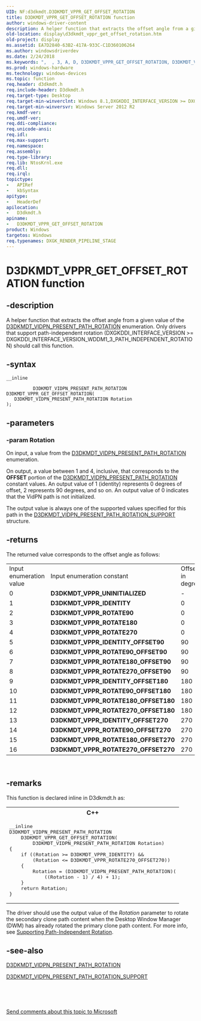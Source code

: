 ```yaml
---
UID: NF:d3dkmdt.D3DKMDT_VPPR_GET_OFFSET_ROTATION
title: D3DKMDT_VPPR_GET_OFFSET_ROTATION function
author: windows-driver-content
description: A helper function that extracts the offset angle from a given value of the D3DKMDT_VIDPN_PRESENT_PATH_ROTATION enumeration.
old-location: display\d3dkmdt_vppr_get_offset_rotation.htm
old-project: display
ms.assetid: EA7D2840-63B2-417A-933C-C1D360106264
ms.author: windowsdriverdev
ms.date: 2/24/2018
ms.keywords: ",  , 3, A, D, D3DKMDT_VPPR_GET_OFFSET_ROTATION, D3DKMDT_VPPR_GET_OFFSET_ROTATION function [Display Devices], E, F, G, I, K, M, N, O, P, R, S, T, V, _, d3dkmdt/D3DKMDT_VPPR_GET_OFFSET_ROTATION, display.d3dkmdt_vppr_get_offset_rotation"
ms.prod: windows-hardware
ms.technology: windows-devices
ms.topic: function
req.header: d3dkmdt.h
req.include-header: D3dkmdt.h
req.target-type: Desktop
req.target-min-winverclnt: Windows 8.1,DXGKDDI_INTERFACE_VERSION >= DXGKDDI_INTERFACE_VERSION_WDDM1_3_PATH_INDEPENDENT_ROTATION
req.target-min-winversvr: Windows Server 2012 R2
req.kmdf-ver: 
req.umdf-ver: 
req.ddi-compliance: 
req.unicode-ansi: 
req.idl: 
req.max-support: 
req.namespace: 
req.assembly: 
req.type-library: 
req.lib: NtosKrnl.exe
req.dll: 
req.irql: 
topictype:
-	APIRef
-	kbSyntax
apitype:
-	HeaderDef
apilocation:
-	D3dkmdt.h
apiname:
-	D3DKMDT_VPPR_GET_OFFSET_ROTATION
product: Windows
targetos: Windows
req.typenames: DXGK_RENDER_PIPELINE_STAGE
---
```


# D3DKMDT_VPPR_GET_OFFSET_ROTATION function


## -description


A helper function that extracts the offset angle from a given value of the <a href="..\d3dkmdt\ne-d3dkmdt-_d3dkmdt_vidpn_present_path_rotation.md">D3DKMDT_VIDPN_PRESENT_PATH_ROTATION</a> enumeration. Only drivers that support path-independent rotation (DXGKDDI_INTERFACE_VERSION &gt;= DXGKDDI_INTERFACE_VERSION_WDDM1_3_PATH_INDEPENDENT_ROTATION) should call this function.


## -syntax


````
__inline

          D3DKMDT_VIDPN_PRESENT_PATH_ROTATION D3DKMDT_VPPR_GET_OFFSET_ROTATION(
   D3DKMDT_VIDPN_PRESENT_PATH_ROTATION Rotation
);
````


## -parameters




### -param Rotation

On input, a value from  the <a href="..\d3dkmdt\ne-d3dkmdt-_d3dkmdt_vidpn_present_path_rotation.md">D3DKMDT_VIDPN_PRESENT_PATH_ROTATION</a> enumeration.

On output, a value between 1 and 4, inclusive, that corresponds to the <b>OFFSET</b> portion of the <a href="..\d3dkmdt\ne-d3dkmdt-_d3dkmdt_vidpn_present_path_rotation.md">D3DKMDT_VIDPN_PRESENT_PATH_ROTATION</a> constant values. An output value of 1 (identity) represents 0 degrees of offset, 2 represents 90 degrees, and so on. An output value of 0 indicates that the VidPN path is not initialized.

The output value is always one of the supported values specified for this path in the <a href="..\d3dkmdt\ns-d3dkmdt-_d3dkmdt_vidpn_present_path_rotation_support.md">D3DKMDT_VIDPN_PRESENT_PATH_ROTATION_SUPPORT</a> structure.


## -returns



The returned value corresponds to the offset angle as follows:<table>
<tr>
<td>Input enumeration value</td>
<td>Input enumeration constant</td>
<td>Offset in degrees</td>
<td>Output <i>Rotation</i> value</td>
</tr>
<tr>
<td>0</td>
<td><b>D3DKMDT_VPPR_UNINITIALIZED</b></td>
<td>-</td>
<td>0</td>
</tr>
<tr>
<td>1</td>
<td><b>D3DKMDT_VPPR_IDENTITY</b></td>
<td>0</td>
<td>1</td>
</tr>
<tr>
<td>2</td>
<td><b>D3DKMDT_VPPR_ROTATE90</b></td>
<td>0</td>
<td>1</td>
</tr>
<tr>
<td>3</td>
<td><b>D3DKMDT_VPPR_ROTATE180</b></td>
<td>0</td>
<td>1</td>
</tr>
<tr>
<td>4</td>
<td><b>D3DKMDT_VPPR_ROTATE270</b></td>
<td>0</td>
<td>1</td>
</tr>
<tr>
<td>5</td>
<td><b>D3DKMDT_VPPR_IDENTITY_OFFSET90</b></td>
<td>90</td>
<td>2</td>
</tr>
<tr>
<td>6</td>
<td><b>D3DKMDT_VPPR_ROTATE90_OFFSET90</b></td>
<td>90</td>
<td>2</td>
</tr>
<tr>
<td>7</td>
<td><b>D3DKMDT_VPPR_ROTATE180_OFFSET90</b></td>
<td>90</td>
<td>2</td>
</tr>
<tr>
<td>8</td>
<td><b>D3DKMDT_VPPR_ROTATE270_OFFSET90</b></td>
<td>90</td>
<td>2</td>
</tr>
<tr>
<td>9</td>
<td><b>D3DKMDT_VPPR_IDENTITY_OFFSET180</b></td>
<td>180</td>
<td>3</td>
</tr>
<tr>
<td>10</td>
<td><b>D3DKMDT_VPPR_ROTATE90_OFFSET180</b></td>
<td>180</td>
<td>3</td>
</tr>
<tr>
<td>11</td>
<td><b>D3DKMDT_VPPR_ROTATE180_OFFSET180</b></td>
<td>180</td>
<td>3</td>
</tr>
<tr>
<td>12</td>
<td><b>D3DKMDT_VPPR_ROTATE270_OFFSET180</b></td>
<td>180</td>
<td>3</td>
</tr>
<tr>
<td>13</td>
<td><b>D3DKMDT_VPPR_IDENTITY_OFFSET270</b></td>
<td>270</td>
<td>4</td>
</tr>
<tr>
<td>14</td>
<td><b>D3DKMDT_VPPR_ROTATE90_OFFSET270</b></td>
<td>270</td>
<td>4</td>
</tr>
<tr>
<td>15</td>
<td><b>D3DKMDT_VPPR_ROTATE180_OFFSET270</b></td>
<td>270</td>
<td>4</td>
</tr>
<tr>
<td>16</td>
<td><b>D3DKMDT_VPPR_ROTATE270_OFFSET270</b></td>
<td>270</td>
<td>4</td>
</tr>
</table>
 






## -remarks



This function is declared inline in D3dkmdt.h as:

<div class="code"><span codelanguage="ManagedCPlusPlus"><table>
<tr>
<th>C++</th>
</tr>
<tr>
<td>
<pre>__inline
D3DKMDT_VIDPN_PRESENT_PATH_ROTATION 
    D3DKMDT_VPPR_GET_OFFSET_ROTATION(
        D3DKMDT_VIDPN_PRESENT_PATH_ROTATION Rotation)
{
    if ((Rotation &gt;= D3DKMDT_VPPR_IDENTITY) &amp;&amp;
        (Rotation &lt;= D3DKMDT_VPPR_ROTATE270_OFFSET270))
    {
        Rotation = (D3DKMDT_VIDPN_PRESENT_PATH_ROTATION)(
            ((Rotation - 1) / 4) + 1);
    }
    return Rotation;
}</pre>
</td>
</tr>
</table></span></div>
The driver should use the output value of the <i>Rotation</i> parameter to rotate the secondary clone path content when the Desktop Window Manager (DWM) has already rotated the primary clone path content. For more info, see <a href="https://msdn.microsoft.com/136CEDA5-2839-4E6E-A032-1A9222C769C6">Supporting Path-Independent Rotation</a>.




## -see-also

<a href="..\d3dkmdt\ne-d3dkmdt-_d3dkmdt_vidpn_present_path_rotation.md">D3DKMDT_VIDPN_PRESENT_PATH_ROTATION</a>



<a href="..\d3dkmdt\ns-d3dkmdt-_d3dkmdt_vidpn_present_path_rotation_support.md">D3DKMDT_VIDPN_PRESENT_PATH_ROTATION_SUPPORT</a>



 

 

<a href="mailto:wsddocfb@microsoft.com?subject=Documentation%20feedback [display\display]:%20D3DKMDT_VPPR_GET_OFFSET_ROTATION function%20 RELEASE:%20(2/24/2018)&amp;body=%0A%0APRIVACY STATEMENT%0A%0AWe use your feedback to improve the documentation. We don't use your email address for any other purpose, and we'll remove your email address from our system after the issue that you're reporting is fixed. While we're working to fix this issue, we might send you an email message to ask for more info. Later, we might also send you an email message to let you know that we've addressed your feedback.%0A%0AFor more info about Microsoft's privacy policy, see http://privacy.microsoft.com/en-us/default.aspx." title="Send comments about this topic to Microsoft">Send comments about this topic to Microsoft</a>


